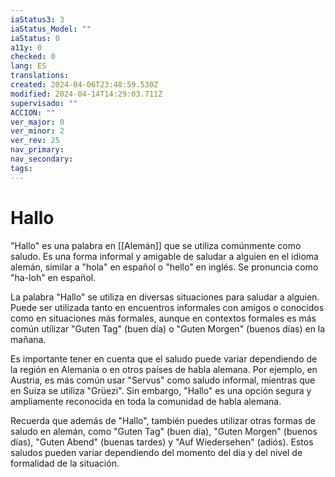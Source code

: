 ```yaml
---
iaStatus3: 3
iaStatus_Model: ""
iaStatus: 0
a11y: 0
checked: 0
lang: ES
translations: 
created: 2024-04-06T23:48:59.530Z
modified: 2024-04-14T14:29:03.711Z
supervisado: ""
ACCION: ""
ver_major: 0
ver_minor: 2
ver_rev: 25
nav_primary: 
nav_secondary: 
tags:
---
```

# Hallo

"Hallo" es una palabra en [[Alemán]] que se utiliza comúnmente como saludo. Es una forma informal y amigable de saludar a alguien en el idioma alemán, similar a "hola" en español o "hello" en inglés. Se pronuncia como "ha-loh" en español.

La palabra "Hallo" se utiliza en diversas situaciones para saludar a alguien. Puede ser utilizada tanto en encuentros informales con amigos o conocidos como en situaciones más formales, aunque en contextos formales es más común utilizar "Guten Tag" (buen día) o "Guten Morgen" (buenos días) en la mañana.

Es importante tener en cuenta que el saludo puede variar dependiendo de la región en Alemania o en otros países de habla alemana. Por ejemplo, en Austria, es más común usar "Servus" como saludo informal, mientras que en Suiza se utiliza "Grüezi". Sin embargo, "Hallo" es una opción segura y ampliamente reconocida en toda la comunidad de habla alemana.

Recuerda que además de "Hallo", también puedes utilizar otras formas de saludo en alemán, como "Guten Tag" (buen día), "Guten Morgen" (buenos días), "Guten Abend" (buenas tardes) y "Auf Wiedersehen" (adiós). Estos saludos pueden variar dependiendo del momento del día y del nivel de formalidad de la situación.